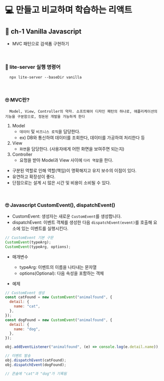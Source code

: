 # 💻 만들고 비교하며 학습하는 리액트

## 📖 ch-1 Vanilla Javascript

- MVC 패턴으로 검색폼 구현하기

<br />

### 📄 lite-server 실행 명령어

```
  npx lite-server --baseDir vanilla
```

<br />

### 🙄 MVC란?

```
  Model, View, Controller의 약자. 소프트웨어 디자인 패턴의 하나로, 애플리케이션의 기능을 구분함으로, 정돈된 개발을 가능하게 한다
```

1. Model
   - `데이터` 및 `비즈니스 로직`을 담당한다.
   - ex) DB와 통신하여 데이터를 조회한다, 데이터를 가공하여 처리한다 등
2. View
   - `화면`을 담당한다. (사용자에게 어떤 화면을 보여주면 되는지)
3. Controller
   - 요청을 받아 Model과 View 사이에 `다리 역할`을 한다.

- 구분된 역할로 인해 역할(책임)이 명확해지고 유지 보수의 이점이 있다.
- 유연하고 확장성이 좋다.
- 단점으로는 설계 시 많은 시간 및 비용이 소비될 수 있다.

<br />

### 🙄 Javascript CustomEvent(), dispatchEvent()

- CustomEvent: 생성자는 새로운 `CustomEvent`를 생성합니다.
- dispatchEvent: 이벤트 객체를 생성한 다음 `dispatchEvent(event)`를 호출해 요소에 있는 이벤트를 실행시킨다.

```js
// CustomEvent 기본 구문
CustomEvent(typeArg);
CustomEvent(typeArg, options);
```

- 매개변수

  - typeArg: 이벤트의 이름을 나타내는 문자열
  - options(Optional): 다음 속성을 포함하는 객체

- 예제

```js
// CustomEvent 생성
const catFound = new CustomEvent("animalfound", {
  detail: {
    name: "cat",
  },
});
const dogFound = new CustomEvent("animalfound", {
  detail: {
    name: "dog",
  },
});

obj.addEventListener("animalfound", (e) => console.log(e.detail.name));

// 이벤트 발송
obj.dispatchEvent(catFound);
obj.dispatchEvent(dogFound);

// 콘솔에 "cat"과 "dog"가 기록됨
```

<br />
